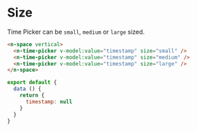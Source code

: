 # Size

Time Picker can be `small`, `medium` or `large` sized.

```html
<n-space vertical>
  <n-time-picker v-model:value="timestamp" size="small" />
  <n-time-picker v-model:value="timestamp" size="medium" />
  <n-time-picker v-model:value="timestamp" size="large" />
</n-space>
```

```js
export default {
  data () {
    return {
      timestamp: null
    }
  }
}
```
